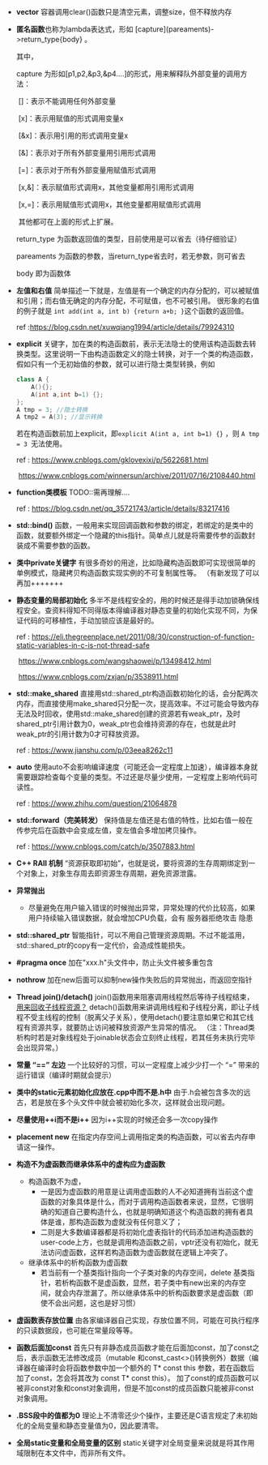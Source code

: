 * **vector** 容器调用clear()函数只是清空元素，调整size，但不释放内存

* **匿名函数**也称为lambda表达式，形如 \[capture]\(pareaments)->return_type{body} 。

  其中，

  capture 为形如[p1,p2,&p3,&p4....]的形式，用来解释队外部变量的调用方法：

  ​		[]：表示不能调用任何外部变量

  ​		\[x]：表示用赋值的形式调用变量x

  ​		\[&x]：表示用引用的形式调用变量x

  ​		\[&]：表示对于所有外部变量用引用形式调用

  ​		\[=]：表示对于所有外部变量用赋值形式调用

  ​		\[x,&]：表示赋值形式调用x，其他变量都用引用形式调用

  ​		\[x,=]：表示用赋值形式调用x，其他变量都用赋值形式调用

  ​		其他都可在上面的形式上扩展。

  return_type 为函数返回值的类型，目前使用是可以省去（待仔细验证）

  pareaments 为函数的参数，当return_type省去时，若无参数，则可省去

  body 即为函数体

- **左值和右值** 简单描述一下就是，左值是有一个确定的内存分配的，可以被赋值和引用；而右值无确定的内存分配，不可赋值，也不可被引用。 很形象的右值的例子就是  `int add(int a, int b) {return a+b; }`这个函数的返回值。

  ref :https://blog.csdn.net/xuwqiang1994/article/details/79924310

- **explicit** 关键字，加在类的构造函数前，表示无法隐士的使用该构造函数去转换类型。这里说明一下由构造函数定义的隐士转换，对于一个类的构造函数，假如只有一个无初始值的参数，就可以进行隐士类型转换，例如

  ```c++
  class A {
      A(){};
      A(int a,int b=1) {};
  };
  A tmp = 3; //隐士转换
  A tmp2 = A(3); //显示转换
  ```

  若在构造函数前加上explicit，即`explicit A(int a, int b=1) {}` ，则 `A tmp = 3 `无法使用。

  ref : https://www.cnblogs.com/gklovexixi/p/5622681.html

  ​		https://www.cnblogs.com/winnersun/archive/2011/07/16/2108440.html

- **function类模板** TODO::需再理解....

  ref : https://blog.csdn.net/qq_35721743/article/details/83217416

- **std::bind()** 函数，一般用来实现回调函数和参数的绑定，若绑定的是类中的函数，就要额外绑定一个隐藏的this指针。简单点儿就是将需要传参的函数封装成不需要参数的函数。

- **类中private关键字** 有很多奇妙的用途，比如隐藏构造函数即可实现很简单的单例模式，隐藏拷贝构造函数实现实例的不可复制属性等。 （有新发现了可以再加+++++++

- **静态变量的局部初始化** 多半不是线程安全的，用的时候还是得手动加锁确保线程安全。查资料得知不同得版本得编译器对静态变量的初始化实现不同，为保证代码的可移植性，手动加锁应该是最好的。

  ref : https://eli.thegreenplace.net/2011/08/30/construction-of-function-static-variables-in-c-is-not-thread-safe

  ​		https://www.cnblogs.com/wangshaowei/p/13498412.html

  ​		https://www.cnblogs.com/zxjan/p/3538911.html
  
- **std::make_shared** 直接用std::shared_ptr构造函数初始化的话，会分配两次内存，而直接使用make_shared只分配一次，提高效率。不过可能会导致内存无法及时回收，使用std::make_shared创建的资源若有weak_ptr，及时shared_ptr引用计数为0，weak_ptr也会维持资源的存在，也就是此时weak_ptr的引用计数为0才可释放资源。

  ref : https://www.jianshu.com/p/03eea8262c11
  
- **auto** 使用auto不会影响编译速度（可能还会一定程度上加速），编译器本身就需要跟踪检查每个变量的类型。不过还是尽量少使用，一定程度上影响代码可读性。

  ref : https://www.zhihu.com/question/21064878

- **std::forward（完美转发）** 保持值是左值还是右值的特性，比如右值一般在传参完后在函数中会变成左值，变左值会多增加拷贝操作。

  ref : https://www.cnblogs.com/catch/p/3507883.html

- **C++ RAII 机制** “资源获取即初始”，也就是说，要将资源的生存周期绑定到一个对象上，对象生存周去即资源生存周期，避免资源泄露。

- **异常抛出**

  - 尽量避免在用户输入错误的时候抛出异常，异常处理的代价比较高，如果用户持续输入错误数据，就会增加CPU负载，会有 服务器拒绝攻击 隐患

- **std::shared_ptr** 智能指针，可以不用自己管理资源周期。不过不能滥用，std::shared_ptr的copy有一定代价，会造成性能损失。

- **#pragma once** 加在"xxx.h"头文件中，防止头文件被多重包含

- **nothrow** 加在new后面可以抑制new操作失败后的异常抛出，而返回空指针

- **Thread join()/detach()** join()函数用来阻塞调用线程然后等待子线程结束，<u>用来回收子线程资源？</u>     detach()函数用来讲调用线程和子线程分离，即让子线程不受主线程的控制（脱离父子关系），使用detach()要注意如果它和其它线程有资源共享，就要防止访问被释放资源产生异常的情况。    （注：Thread类析构时若是对象线程处于joinable状态会立刻终止线程，若其任务未执行完毕会出现异常。）

- **常量 “==” 左边** 一个比较好的习惯，可以一定程度上减少少打一个 “=” 带来的运行错误（编译时期就会提示）

- **类中的static元素初始化应放在.cpp中而不是.h中** 由于.h会被包含多次的远古，若是放在多个头文件中就会被初始化多次，这样就会出现问题。

- **尽量使用++i而不是i++** 因为i++实现的时候还会多一次copy操作

- **placement new** 在指定内存空间上调用指定类的构造函数，可以省去内存申请这一操作。

- **构造不为虚函数而继承体系中的虚构应为虚函数** 

  - 构造函数不为虚，
    - 一是因为虚函数的用意是让调用虚函数的人不必知道拥有当前这个虚函数的对象具体是什么，而对于调用构造函数者来说，显然，它很明确的知道自己要构造什么，也就是明确知道这个构造函数的拥有者具体是谁，那构造函数为虚就没有任何意义了；
    - 二则是大多数编译器都是将初始化虚表指针的代码添加进构造函数的user-code上方，也就是调用构造函数之前，vptr还没有初始化，就无法访问虚函数，这样若构造函数为虚函数就在逻辑上冲突了。
  - 继承体系中的析构函数为虚函数
    - 若当前有一个基类指针指向一个子类对象的内存空间，delete 基类指针，若析构函数不是虚函数，显然，若子类中有new出来的内存空间，就会内存泄漏了。所以继承体系中的析构函数要求是虚函数（即使不会出问题，这也是好习惯）

- **虚函数表存放位置** 由各家编译器自己实现，存放位置不同，可能在可执行程序的只读数据段，也可能在常量段等等。

- **函数后面加const** 首先只有非静态成员函数才能在后面加const，加了const之后，表示函数无法修改成员（mutable 和const_cast<>()转换例外）数据（编译器在编译时会将函数参数中加一个额外的 T* const this 参数，若在函数后加了const，怎会将其改为 const T* const this）。     加了const的成员函数可以被非const对象和const对象调用，但是不加const的成员函数只能被非const对象调用。

- **.BSS段中的值都为0** 理论上不清零还少个操作，主要还是C语言规定了未初始化的全局变量和静态变量值为0，因此要清零。

- **全局static变量和全局变量的区别** static关键字对全局变量来说就是将其作用域限制在本文件中，而非所有文件。
